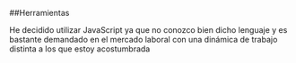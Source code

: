 ##Herramientas

He decidido utilizar JavaScript ya que no conozco bien dicho lenguaje y es bastante demandado en el mercado laboral con una dinámica de trabajo distinta a los que estoy acostumbrada
